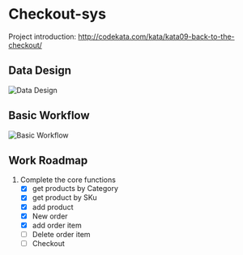 # Checkout-sys

Project introduction:
http://codekata.com/kata/kata09-back-to-the-checkout/ 

## Data Design
![Data Design](https://github.com/AuryanZ/Checkout-sys/blob/feature/core-funcs/Imgs/ERD.png)

## Basic Workflow
![Basic Workflow](https://github.com/AuryanZ/Checkout-sys/blob/feature/core-funcs/Imgs/WorkFlow.png)

## Work Roadmap
1. Complete the core functions
    - [x] get products by Category
    - [x] get product by SKu
    - [x] add product
    - [x] New order
    - [x] add order item
    - [ ] Delete order item
    - [ ] Checkout